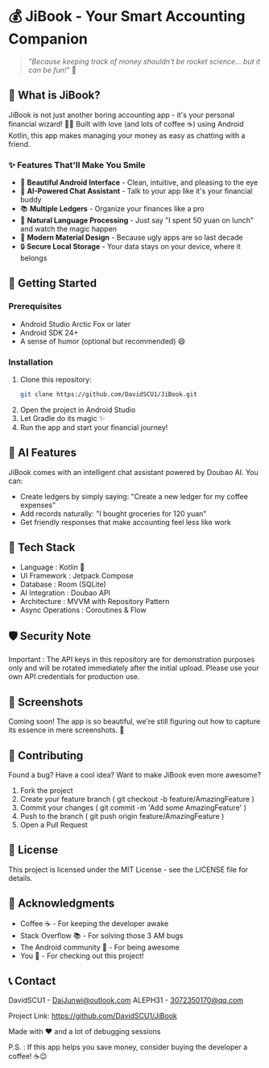 # 💰 JiBook - Your Smart Accounting Companion

> *"Because keeping track of money shouldn't be rocket science... but it can be fun!"* 🚀

## 🎯 What is JiBook?

JiBook is not just another boring accounting app - it's your personal financial wizard! 🧙‍♂️ Built with love (and lots of coffee ☕) using Android Kotlin, this app makes managing your money as easy as chatting with a friend.

### ✨ Features That'll Make You Smile

- 📱 **Beautiful Android Interface** - Clean, intuitive, and pleasing to the eye
- 🤖 **AI-Powered Chat Assistant** - Talk to your app like it's your financial buddy
- 📚 **Multiple Ledgers** - Organize your finances like a pro
- 💬 **Natural Language Processing** - Just say "I spent 50 yuan on lunch" and watch the magic happen
- 🎨 **Modern Material Design** - Because ugly apps are so last decade
- 🔒 **Secure Local Storage** - Your data stays on your device, where it belongs

## 🚀 Getting Started

### Prerequisites
- Android Studio Arctic Fox or later
- Android SDK 24+
- A sense of humor (optional but recommended) 😄

### Installation

1. Clone this repository:
   ```bash
   git clone https://github.com/DavidSCU1/JiBook.git
2. Open the project in Android Studio
3. Let Gradle do its magic ✨
4. Run the app and start your financial journey!
## 🤖 AI Features
JiBook comes with an intelligent chat assistant powered by Doubao AI. You can:

- Create ledgers by simply saying: "Create a new ledger for my coffee expenses"
- Add records naturally: "I bought groceries for 120 yuan"
- Get friendly responses that make accounting feel less like work
## 🔧 Tech Stack
- Language : Kotlin 💜
- UI Framework : Jetpack Compose
- Database : Room (SQLite)
- AI Integration : Doubao API
- Architecture : MVVM with Repository Pattern
- Async Operations : Coroutines & Flow
## 🛡️ Security Note
Important : The API keys in this repository are for demonstration purposes only and will be rotated immediately after the initial upload. Please use your own API credentials for production use.

## 📱 Screenshots
Coming soon! The app is so beautiful, we're still figuring out how to capture its essence in mere screenshots. 📸

## 🤝 Contributing
Found a bug? Have a cool idea? Want to make JiBook even more awesome?

1. Fork the project
2. Create your feature branch ( git checkout -b feature/AmazingFeature )
3. Commit your changes ( git commit -m 'Add some AmazingFeature' )
4. Push to the branch ( git push origin feature/AmazingFeature )
5. Open a Pull Request
## 📄 License
This project is licensed under the MIT License - see the LICENSE file for details.

## 🙏 Acknowledgments
- Coffee ☕ - For keeping the developer awake
- Stack Overflow 📚 - For solving those 3 AM bugs
- The Android community 🤖 - For being awesome
- You 👤 - For checking out this project!
## 📞 Contact
DavidSCU1 - DaiJunwi@outlook.com
ALEPH31 - 3072350170@qq.com

Project Link: https://github.com/DavidSCU1/JiBook

Made with ❤️ and a lot of debugging sessions

P.S. : If this app helps you save money, consider buying the developer a coffee! ☕😉
